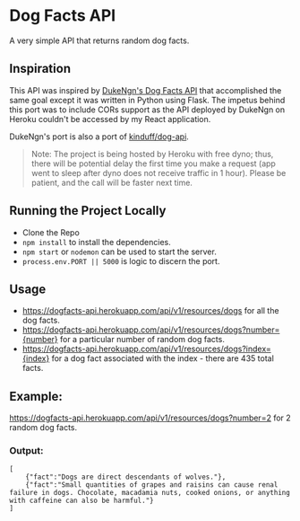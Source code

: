 # Dog Facts API
A very simple API that returns random dog facts.

## Inspiration
This API was inspired by [DukeNgn's Dog Facts API](https://github.com/DukeNgn/Dog-facts-API) that accomplished the same goal except it was written in Python using Flask. The impetus behind this port was to include CORs support as the API deployed by DukeNgn on Heroku couldn't be accessed by my React application.

DukeNgn's port is also a port of [kinduff/dog-api](https://github.com/kinduff/dog-api).

> Note: The project is being hosted by Heroku with free dyno; thus, there will be potential delay the first time you make a request (app went to sleep after dyno does not receive traffic in 1 hour). Please be patient, and the call will be faster next time.

## Running the Project Locally
- Clone the Repo
- ``npm install`` to install the dependencies.
- ``npm start`` or ``nodemon`` can be used to start the server. 
- ``process.env.PORT || 5000`` is logic to discern the port. 

## Usage
- https://dogfacts-api.herokuapp.com/api/v1/resources/dogs for all the dog facts.
- https://dogfacts-api.herokuapp.com/api/v1/resources/dogs?number={number} for a particular number of random dog facts.
- https://dogfacts-api.herokuapp.com/api/v1/resources/dogs?index={index} for a dog fact associated with the index - there are 435 total facts.

## Example:
https://dogfacts-api.herokuapp.com/api/v1/resources/dogs?number=2 for 2 random dog facts. 

### Output:
```
[
    {"fact":"Dogs are direct descendants of wolves."},
    {"fact":"Small quantities of grapes and raisins can cause renal failure in dogs. Chocolate, macadamia nuts, cooked onions, or anything with caffeine can also be harmful."}
]
```